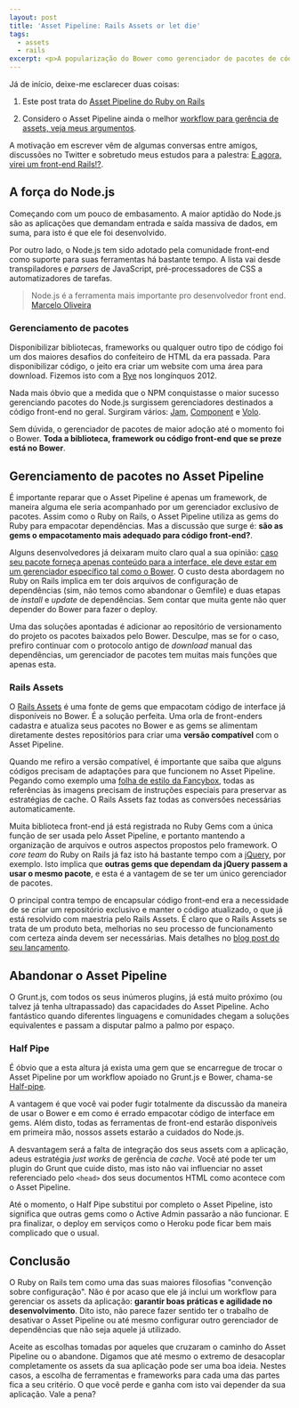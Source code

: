 ```yaml
---
layout: post
title: 'Asset Pipeline: Rails Assets or let die'
tags:
  - assets
  - rails
excerpt: <p>A popularização do Bower como gerenciador de pacotes de código de interface e o dilema sobre a adoção de um workflow Node.js para gerenciar <i>assets</i> em projetos Ruby on Rails.</p>
---
```


Já de início, deixe-me esclarecer duas coisas:

1. Este post trata do [Asset Pipeline do Ruby on Rails](http://www.akitaonrails.com/2012/07/01/asset-pipeline-para-iniciantes)

2. Considero o Asset Pipeline ainda o melhor [workflow para gerência de assets, veja meus argumentos](http://tableless.com.br/workflow-para-cuidar-dos-seus-assets).

A motivação em escrever vêm de algumas conversas entre amigos, discussões no Twitter e sobretudo meus estudos para a palestra: [E agora, virei um front-end Rails!?](https://speakerdeck.com/jcemer/e-agora-virei-um-front-end-rails).

## A força do Node.js

Começando com um pouco de embasamento. A maior aptidão do Node.js são as aplicações que demandam entrada e saída massiva de dados, em suma, para isto é que ele foi desenvolvido.

Por outro lado, o Node.js tem sido adotado pela comunidade front-end como suporte para suas ferramentas há bastante tempo. A lista vai desde transpiladores e *parsers* de JavaScript, pré-processadores de CSS a automatizadores de tarefas.

> Node.js é a ferramenta mais importante pro desenvolvedor front end.
  <br>[Marcelo Oliveira](http://twitter.com/askoth)

### Gerenciamento de pacotes

Disponibilizar bibliotecas, frameworks ou qualquer outro tipo de código foi um dos maiores desafios do confeiteiro de HTML da era passada. Para disponibilizar código, o jeito era criar um website com uma área para download. Fizemos isto com a [Rye](http://ryejs.com) nos longínquos 2012.

Nada mais óbvio que a medida que o NPM conquistasse o maior sucesso gerenciando pacotes do Node.js surgissem gerenciadores destinados a código front-end no geral. Surgiram vários: [Jam](http://jamjs.org/), [Component](http://component.io) e [Volo](http://volojs.org).

Sem dúvida, o gerenciador de pacotes de maior adoção até o momento foi o Bower. **Toda a biblioteca, framework ou código front-end que se preze está no Bower**.

## Gerenciamento de pacotes no Asset Pipeline

É importante reparar que o Asset Pipeline é apenas um framework, de maneira alguma ele seria acompanhado por um gerenciador exclusivo de pacotes. Assim como o Ruby on Rails, o Asset Pipeline utiliza as gems do Ruby para empacotar dependências. Mas a discussão que surge é: **são as gems o empacotamento mais adequado para código front-end?**.


Alguns desenvolvedores já deixaram muito claro qual a sua opinião: [caso seu pacote forneça apenas conteúdo para a interface, ele deve estar em um gerenciador específico tal como o Bower](http://simplesideias.com.br/gerenciando-dependencias-client-side-com-bower). O custo desta abordagem no Ruby on Rails implica em ter dois arquivos de configuração de dependências (sim, não temos como abandonar o Gemfile) e duas etapas de *install* e *update* de dependências. Sem contar que muita gente não quer depender do Bower para fazer o deploy.

Uma das soluções apontadas é adicionar ao repositório de versionamento do projeto os pacotes baixados pelo Bower. Desculpe, mas se for o caso, prefiro continuar com o protocolo antigo de *download* manual das dependências, um gerenciador de pacotes tem muitas mais funções que apenas esta.

### Rails Assets

O [Rails Assets](https://rails-assets.org) é uma fonte de gems que empacotam código de interface já disponíveis no Bower. É a solução perfeita. Uma orla de front-enders cadastra e atualiza seus pacotes no Bower e as gems se alimentam diretamente destes repositórios para criar uma **versão compatível** com o Asset Pipeline.

Quando me refiro a versão compatível, é importante que saiba que alguns códigos precisam de adaptações para que funcionem no Asset Pipeline. Pegando como exemplo uma [folha de estilo da Fancybox](https://github.com/fancyapps/fancyBox/blob/master/source/jquery.fancybox.css#L97), todas as referências às imagens precisam de instruções especiais para preservar as estratégias de cache. O Rails Assets faz todas as conversões necessárias automaticamente.

Muita biblioteca front-end já está registrada no Ruby Gems com a única função de ser usada pelo Asset Pipeline, e portanto mantendo a organização de arquivos e outros aspectos propostos pelo framework. O *core team* do Ruby on Rails já faz isto há bastante tempo com a [jQuery](https://github.com/rails/jquery-rails), por exemplo. Isto implica que **outras gems que dependam da jQuery passem a usar o mesmo pacote**, e esta é a vantagem de se ter um único gerenciador de pacotes.

O principal contra tempo de encapsular código front-end era a necessidade de se criar um repositório exclusivo e manter o código atualizado, o que já está resolvido com maestria pelo Rails Assets. É claro que o Rails Assets se trata de um produto beta, melhorias no seu processo de funcionamento com certeza ainda devem ser necessárias. Mais detalhes no [blog post do seu lançamento](http://codetunes.com/2013/we-released-rails-assets).

## Abandonar o Asset Pipeline

O Grunt.js, com todos os seus inúmeros plugins, já está muito próximo (ou talvez já tenha ultrapassado) das capacidades do Asset Pipeline. Acho fantástico quando diferentes linguagens e comunidades chegam a soluções equivalentes e passam a disputar palmo a palmo por espaço.

### Half Pipe

É óbvio que a esta altura já exista uma gem que se encarregue de trocar o Asset Pipeline por um workflow apoiado no Grunt.js e Bower, chama-se [Half-pipe](https://github.com/d-i/half-pipe).

A vantagem é que você vai poder fugir totalmente da discussão da maneira de usar o Bower e em como é errado empacotar código de interface em gems. Além disto, todas as ferramentas de front-end estarão disponíveis em primeira mão, nossos assets estarão a cuidados do Node.js.

A desvantagem será a falta de integração dos seus assets com a aplicação, adeus estratégia *just works* de gerência de *cache*. Você até pode ter um plugin do Grunt que cuide disto, mas isto não vai influenciar no asset referenciado pelo `<head>` dos seus documentos HTML como acontece com o Asset Pipeline.

Até o momento, o Half Pipe substitui por completo o Asset Pipeline, isto significa que outras gems como o Active Admin passarão a não funcionar. E pra finalizar, o deploy em serviços como o Heroku pode ficar bem mais complicado que o usual.

## Conclusão

O Ruby on Rails tem como uma das suas maiores filosofias "convenção sobre configuração". Não é por acaso que ele já inclui um workflow para gerenciar os assets da aplicação: **garantir boas práticas e agilidade no desenvolvimento**. Dito isto, não parece fazer sentido ter o trabalho de desativar o Asset Pipeline ou até mesmo configurar outro gerenciador de dependências que não seja aquele já utilizado.

Aceite as escolhas tomadas por aqueles que cruzaram o caminho do Asset Pipeline ou o abandone. Digamos que até mesmo o extremo de desacoplar completamente os assets da sua aplicação pode ser uma boa ideia. Nestes casos, a escolha de ferramentas e frameworks para cada uma das partes fica a seu critério. O que você perde e ganha com isto vai depender da sua aplicação. Vale a pena?
